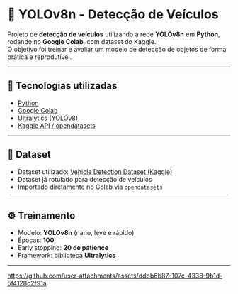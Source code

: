 # 🚗 YOLOv8n - Detecção de Veículos

Projeto de **detecção de veículos** utilizando a rede **YOLOv8n** em **Python**, rodando no **Google Colab**, com dataset do Kaggle.  
O objetivo foi treinar e avaliar um modelo de detecção de objetos de forma prática e reprodutível.

---

## 📌 Tecnologias utilizadas
- [Python](https://www.python.org/)
- [Google Colab](https://colab.research.google.com/)
- [Ultralytics (YOLOv8)](https://github.com/ultralytics/ultralytics)
- [Kaggle API / opendatasets](https://github.com/JovianML/opendatasets)

---

## 📂 Dataset
- Dataset utilizado: [Vehicle Detection Dataset (Kaggle)](https://www.kaggle.com/datasets/alkanerturan/vehicledetection)  
- Dataset já rotulado para detecção de veículos  
- Importado diretamente no Colab via `opendatasets`

---

## ⚙️ Treinamento
- Modelo: **YOLOv8n** (nano, leve e rápido)  
- Épocas: **100**  
- Early stopping: **20 de patience**  
- Framework: biblioteca **Ultralytics**

---



https://github.com/user-attachments/assets/ddbb6b87-107c-4338-9b1d-5f4128c2f91a


